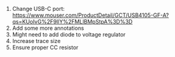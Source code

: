 1. Change USB-C port: https://www.mouser.com/ProductDetail/GCT/USB4105-GF-A?qs=KUoIvG%2F9IlY%2FMLlBMpStpA%3D%3D
2. Add some more annotations
3. Might need to add diode to voltage regulator
4. Increase trace size
5. Ensure proper CC resistor
